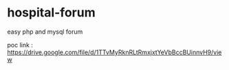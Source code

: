 # hospital-forum
easy php and mysql forum

poc link : https://drive.google.com/file/d/1TTvMyRknRLtRmxjxtYeVbBccBUinnvH9/view

